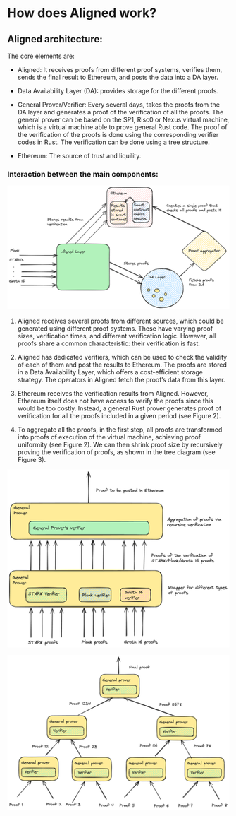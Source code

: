 # How does Aligned work?

## Aligned architecture:

The core elements are:

- Aligned: It receives proofs from different proof systems, verifies them, sends the final result to Ethereum, and posts the data into a DA layer.
  
- Data Availability Layer (DA): provides storage for the different proofs.
  
- General Prover/Verifier: Every several days, takes the proofs from the DA layer and generates a proof of the verification of all the proofs. The general prover can be based on the SP1, Risc0 or Nexus virtual machine, which is a virtual machine able to prove general Rust code. The proof of the verification of the proofs is done using the corresponding verifier codes in Rust. The verification can be done using a tree structure.
  
- Ethereum: The source of trust and liquility.

### Interaction between the main components:

![Figure 1: Core components](../images/diagram.png)

1. Aligned receives several proofs from different sources, which could be generated using different proof systems. These have varying proof sizes, verification times, and different verification logic. However, all proofs share a common characteristic: their verification is fast.

2. Aligned has dedicated verifiers, which can be used to check the validity of each of them and post the results to Ethereum.
The proofs are stored in a Data Availability Layer, which offers a cost-efficient storage strategy. The operators in Aligned fetch the proof’s data from this layer.

3. Ethereum receives the verification results from Aligned. However, Ethereum itself does not have access to verify the proofs since this would be too costly. Instead, a general Rust prover generates proof of verification for all the proofs included in a given period (see Figure 2).

4. To aggregate all the proofs, in the first step, all proofs are transformed into proofs of execution of the virtual machine, achieving proof uniformity (see Figure 2). We can then shrink proof size by recursively proving the verification of proofs, as shown in the tree diagram (see Figure 3).

![Figure 2: Prover](../images/prover.png)

![Figure 3: Recursion tree](../images/recursion.png)
